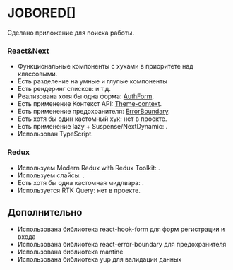# JOBORED[]

Сделано приложение для поиска работы.

### React&Next

-   Функциональные компоненты c хуками в приоритете над классовыми.
-   Есть разделение на умные и глупые компоненты
-   Есть рендеринг списков: []() и т.д.
-   Реализована хотя бы одна форма: [AuthForm]().
-   Есть применение Контекст API: [Theme-context]().
-   Есть применение предохранителя: [ErrorBoundary]().
-   Есть хотя бы один кастомный хук: нет в проекте.
-   Есть применение lazy + Suspense/NextDynamic: []().
-   Использован TypeScript.

### Redux

-   Используем Modern Redux with Redux Toolkit: []().
-   Используем слайсы: []().
-   Есть хотя бы одна кастомная мидлвара: []().
-   Используется RTK Query: нет в проекте.

## Дополнительно
- Использована библиотека react-hook-form для форм регистрации и входа
- Использована библиотека react-error-boundary для предохранителя
- Использована библиотека mantine 
- Использована библиотека yup для валидации данных

